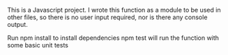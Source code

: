 This is a Javascript project. I wrote this function as a module to be used in other files, so there is no user input required, nor is there any console output.

Run npm install to install dependencies
npm test will run the function with some basic unit tests
